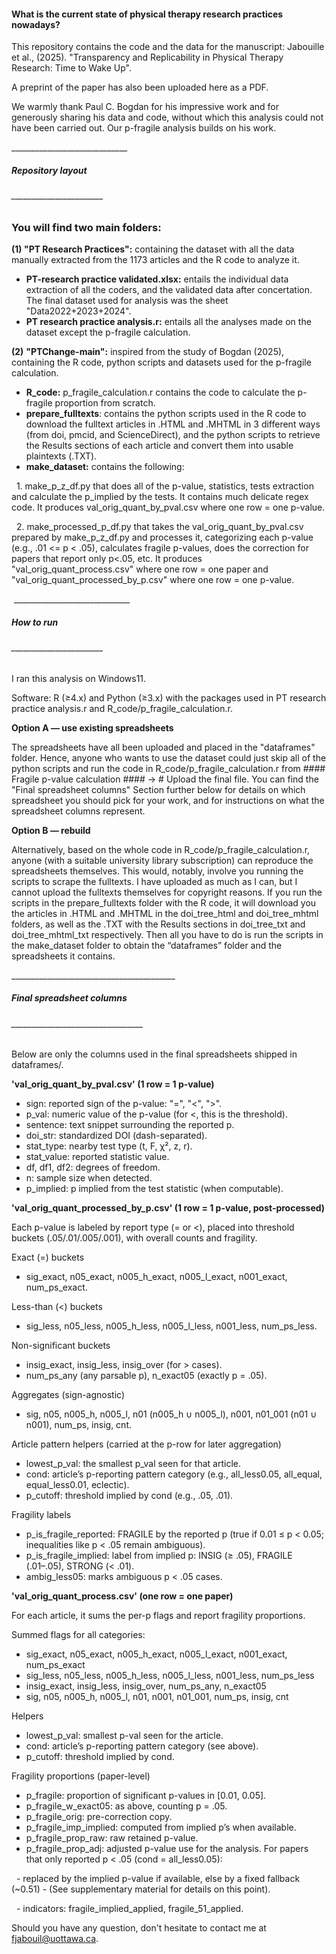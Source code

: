 #### **What is the current state of physical therapy research practices nowadays?**

This repository contains the code and the data for the manuscript: Jabouille et al., (2025). "Transparency and Replicability in Physical Therapy Research: Time to Wake Up".

A preprint of the paper has also been uploaded here as a PDF.


We warmly thank Paul C. Bogdan for his impressive work and for generously sharing his data and code, without which this analysis could not have been carried out. Our p-fragile analysis builds on his work.



\_\_\_\_\_\_\_\_\_\_\_\_\_\_\_\_\_\_\_\_\_\_\_\_\_\_\_\_\_



##### **Repository layout**

###### \_\_\_\_\_\_\_\_\_\_\_\_\_\_\_\_\_\_\_\_\_\_\_



### You will find two main folders:

**(1) "PT Research Practices":** containing the dataset with all the data manually extracted from the 1173 articles and the R code to analyze it.

* **PT-research practice validated.xlsx:** entails the individual data extraction of all the coders, and the validated data after concertation. The final dataset used for analysis was the sheet "Data2022+2023+2024".
* **PT research practice analysis.r:** entails all the analyses made on the dataset except the p-fragile calculation.



**(2)** **"PTChange-main":** inspired from the study of Bogdan (2025), containing the R code, python scripts and datasets used for the p-fragile calculation.

* **R\_code:** p\_fragile\_calculation.r contains the code to calculate the p-fragile proportion from scratch.
* **prepare\_fulltexts**: contains the python scripts used in the R code to download the fulltext articles in .HTML and .MHTML in 3 different ways (from doi, pmcid, and ScienceDirect), and the python scripts to retrieve the Results sections of each article and convert them into usable plaintexts (.TXT).
* **make\_dataset:** contains the following:

 	1. make\_p\_z\_df.py that does all of the p-value, statistics, tests extraction and calculate the p\_implied by the tests. It contains much delicate 	regex code. It produces val\_orig\_quant\_by\_pval.csv where one row = one p-value.

 	2. make\_processed\_p\_df.py that takes the val\_orig\_quant\_by\_pval.csv prepared by make\_p\_z\_df.py and processes it, categorizing each p-value 	(e.g., .01 <= p < .05), calculates fragile p-values, does the correction for papers that report only p<.05, etc. It produces 	"val\_orig\_quant\_process.csv" where one row = one paper and "val\_orig\_quant\_processed\_by\_p.csv" where one row = one p-value.



 \_\_\_\_\_\_\_\_\_\_\_\_\_\_\_\_\_\_\_\_\_\_\_\_\_\_\_\_\_



#####    **How to run**

###### \_\_\_\_\_\_\_\_\_\_\_\_\_\_\_\_\_\_\_\_\_\_\_



I ran this analysis on Windows11.



Software: R (≥4.x) and Python (≥3.x) with the packages used in PT research practice analysis.r and R\_code/p\_fragile\_calculation.r.



**Option A — use existing spreadsheets** 

The spreadsheets have all been uploaded and placed in the "dataframes" folder. Hence, anyone who wants to use the dataset could just skip all of the python scripts and run the code in R\_code/p\_fragile\_calculation.r from #### Fragile p-value calculation #### -> # Upload the final file. You can find the "Final spreadsheet columns" Section further below for details on which spreadsheet you should pick for your work, and for instructions on what the spreadsheet columns represent.



**Option B — rebuild**

Alternatively, based on the whole code in R\_code/p\_fragile\_calculation.r, anyone (with a suitable university library subscription) can reproduce the spreadsheets themselves. This would, notably, involve you running the scripts to scrape the fulltexts. I have uploaded as much as I can, but I cannot upload the fulltexts themselves for copyright reasons. If you run the scripts in the prepare\_fulltexts folder with the R code, it will download you the articles in .HTML and .MHTML in the doi\_tree\_html and doi\_tree\_mhtml folders, as well as the .TXT with the Results sections in doi\_tree\_txt and doi\_tree\_mhtml\_txt respectively. Then all you have to do is run the scripts in the make\_dataset folder to obtain the “dataframes” folder and the spreadsheets it contains.



\_\_\_\_\_\_\_\_\_\_\_\_\_\_\_\_\_\_\_\_\_\_\_\_\_\_\_\_\_\_\_\_\_\_\_\_\_\_\_\_\_



##### **Final spreadsheet columns**

###### \_\_\_\_\_\_\_\_\_\_\_\_\_\_\_\_\_\_\_\_\_\_\_\_\_\_\_\_\_\_\_\_\_





Below are only the columns used in the final spreadsheets shipped in dataframes/.



**'val\_orig\_quant\_by\_pval.csv' (1 row = 1 p-value)**

* sign: reported sign of the p-value: "=", "<", ">".
* p\_val: numeric value of the p-value (for <, this is the threshold).
* sentence: text snippet surrounding the reported p.
* doi\_str: standardized DOI (dash-separated).
* stat\_type: nearby test type (t, F, χ², z, r).
* stat\_value: reported statistic value.
* df, df1, df2: degrees of freedom.
* n: sample size when detected.
* p\_implied: p implied from the test statistic (when computable).



**'val\_orig\_quant\_processed\_by\_p.csv' (1 row = 1 p-value, post-processed)**

Each p-value is labeled by report type (= or <), placed into threshold buckets (.05/.01/.005/.001), with overall counts and fragility.

Exact (=) buckets

* sig\_exact, n05\_exact, n005\_h\_exact, n005\_l\_exact, n001\_exact, num\_ps\_exact.

Less-than (<) buckets

* sig\_less, n05\_less, n005\_h\_less, n005\_l\_less, n001\_less, num\_ps\_less.

Non-significant buckets

* insig\_exact, insig\_less, insig\_over (for > cases).
* num\_ps\_any (any parsable p), n\_exact05 (exactly p = .05).

Aggregates (sign-agnostic)

* sig, n05, n005\_h, n005\_l, n01 (n005\_h ∪ n005\_l), n001, n01\_001 (n01 ∪ n001), num\_ps, insig, cnt.

Article pattern helpers (carried at the p-row for later aggregation)

* lowest\_p\_val: the smallest p\_val seen for that article.
* cond: article’s p-reporting pattern category (e.g., all\_less0.05, all\_equal, equal\_less0.01, eclectic).
* p\_cutoff: threshold implied by cond (e.g., .05, .01).

Fragility labels

* p\_is\_fragile\_reported: FRAGILE by the reported p (true if 0.01 ≤ p < 0.05; inequalities like p < .05 remain ambiguous).
* p\_is\_fragile\_implied: label from implied p: INSIG (≥ .05), FRAGILE (.01–.05), STRONG (< .01).
* ambig\_less05: marks ambiguous p < .05 cases.



**'val\_orig\_quant\_process.csv' (one row = one paper)**

For each article, it sums the per-p flags and report fragility proportions.

Summed flags for all categories:

* sig\_exact, n05\_exact, n005\_h\_exact, n005\_l\_exact, n001\_exact, num\_ps\_exact
* sig\_less, n05\_less, n005\_h\_less, n005\_l\_less, n001\_less, num\_ps\_less
* insig\_exact, insig\_less, insig\_over, num\_ps\_any, n\_exact05
* sig, n05, n005\_h, n005\_l, n01, n001, n01\_001, num\_ps, insig, cnt

Helpers

* lowest\_p\_val: smallest p-val seen for the article.
* cond: article’s p-reporting pattern category (see above).
* p\_cutoff: threshold implied by cond.

Fragility proportions (paper-level)

* p\_fragile: proportion of significant p-values in \[0.01, 0.05].
* p\_fragile\_w\_exact05: as above, counting p = .05.
* p\_fragile\_orig: pre-correction copy.
* p\_fragile\_imp\_implied: computed from implied p’s when available.
* p\_fragile\_prop\_raw: raw retained p-value.
* p\_fragile\_prop\_adj: adjusted p-value use for the analysis. For papers that only reported p < .05 (cond = all\_less0.05):

&nbsp;	- replaced by the implied p-value if available, else by a fixed fallback (~0.51) - (See supplementary material for details on this point).

&nbsp;	- indicators: fragile\_implied\_applied, fragile\_51\_applied.







Should you have any question, don't hesitate to contact me at fjabouil@uottawa.ca.








